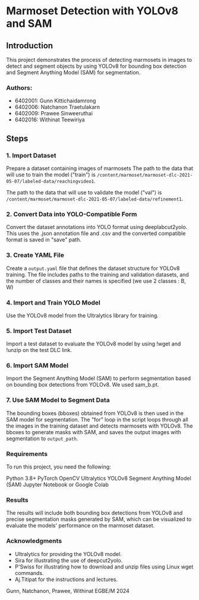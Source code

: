 # Marmoset Detection with YOLOv8 and SAM

## Introduction

This project demonstrates the process of detecting marmosets in images to detect and segment objects by using YOLOv8 for bounding box detection and Segment Anything Model (SAM) for segmentation.

### Authors:
- 6402001: Gunn Kittichaidamrong
- 6402006: Natchanon Traetulakarn
- 6402009: Prawee Sinweeruthai
- 6402016: Withinat Teewiriya

## Steps 

### 1. Import Dataset

Prepare a dataset containing images of marmosets
The path to the data that will use to train the model ("train") is `/content/marmoset/marmoset-dlc-2021-05-07/labeled-data/reachingvideo1`.

The path to the data that will use to validate the model ("val") is `/content/marmoset/marmoset-dlc-2021-05-07/labeled-data/refinement1`.

### 2. Convert Data into YOLO-Compatible Form

Convert the dataset annotations into YOLO format using deeplabcut2yolo. This uses the .json annotation file and .csv and the converted compatible format is saved in "save" path.


### 3. Create YAML File

Create a `output.yaml` file that defines the dataset structure for YOLOv8 training. The file includes paths to the training and validation datasets, and the number of classes and their names is specified (we use 2 classes : B, W)

### 4. Import and Train YOLO Model

Use the YOLOv8 model from the Ultralytics library for training.

### 5. Import Test Dataset

Import a test dataset to evaluate the YOLOv8 model by using !wget and !unzip on the test DLC link.

### 6. Import SAM Model

Import the Segment Anything Model (SAM) to perform segmentation based on bounding box detections from YOLOv8. 
We used sam_b.pt.

### 7. Use SAM Model to Segment Data

The bounding boxes (bboxes) obtained from YOLOv8 is then used in the SAM model for segmentation.
The "for" loop in the script loops through all the images in the training dataset and detects marmosets with YOLOv8. The bboxes to generate masks with SAM, and saves the output images with segmentation to `output_path`.

### Requirements
To run this project, you need the following:

Python 3.8+
PyTorch
OpenCV
Ultralytics YOLOv8
Segment Anything Model (SAM)
Jupyter Notebook or Google Colab

### Results
The results will include both bounding box detections from YOLOv8 and precise segmentation masks generated by SAM, which can be visualized to evaluate the models' performance on the marmoset dataset.

### Acknowledgments
- Ultralytics for providing the YOLOv8 model.
- Sira for illustrating the use of deepcut2yolo.
- P'Swiss for illustrating how to download and unzip files using Linux wget commands.
- Aj.Titipat for the instructions and lectures.

Gunn, Natchanon, Prawee, Withinat
EGBE/M 2024
